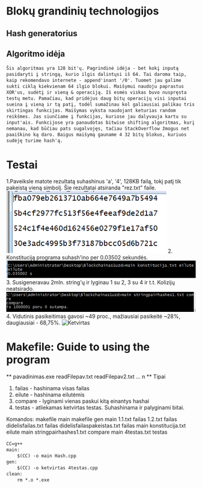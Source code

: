 # Blokų grandinių technologijos


## Hash generatorius

## Algoritmo idėja
	Šis algoritmas yra 128 bit'ų. Pagrindinė idėja - bet kokį inputą pasidaryti į stringą, kurio ilgis dalintųsi iš 64. Tai daroma taip, kaip rekomendavo internete - append'inant '/0'. Tuomet jau galime sukti ciklą kiekvienam 64 ilgio blokui. Maišymui naudoju paprastus XOR'us, sudėtį ir vieną & operaciją. Iš esmės viskas buvo nuspręsta testų metu. Pamačiau, kad pridėjus daug bitų operacijų visi inputai sueina į vieną ir tą patį, todėl sumažinau kol galiausiai palikau tris skirtingas funkcijas. Maišymas vyksta naudojant keturias random reikšmes. Jas siunčiame į funkcijas, kuriose jau dalyvauja kartu su input'ais. Funkcijose yra panaudotas bitwise shifting algoritmas, kurį nemanau, kad būčiau pats sugalvojęs, tačiau StackOverflow žmogus net paaiškino ką daro. Baigus maišymą gauname 4 32 bitų blokus, kuriuos sudėję turime hash'ą.
# Testai
 1.Paveiksle matote rezultatą suhashinus 'a', '4', 128KB failą, tokį patį tik pakeistą vieną simbolį. Šie rezultatai atsiranda "rez.txt" faile.
![Pirmas](/img/1punktas.png) 
	2. Konstituciją programa suhash'ino per 0.03502 sekundės.
![Antras](/img/2punktas.png)
	3. Susigeneravau 2mln. string'ų ir lyginau 1 su 2, 3 su 4 ir t.t. Kolizijų neatsirado.
![Trecias](/img/3punktas.png)
	4. Vidutinis pasikeitimas gavosi ~49 proc., mažiausiai pasikeitė ~28%, daugiausiai - 68,75%.
![Ketvirtas](/img/4tas~punktas.png)

# Makefile: Guide to using the program
** pavadinimas.exe readFilepav.txt <tipas> readFilepav2.txt <tipas> ... n ** 
	Tipai
1. failas - hashinama visas failas
2. eilute - hashinama eilutėmis
3. compare - lyginami vienas paskui kitą einantys hashai
4. testas - atliekamas ketvirtas testas. Suhashinama ir palyginami bitai.

Komandos:
	makefile main
	makefile gen
	main 1.1.txt failas 1.2.txt failas didelisfailas.txt failas didelisfailaspakeistas.txt failas
	main konstitucija.txt eilute
	main stringpairhashes1.txt compare
	main 4testas.txt testas
```
CC=g++
main:
	$(CC) -o main Hash.cpp
gen:
	$(CC) -o ketvirtas 4testas.cpp 
clean:
	rm *.o *.exe

